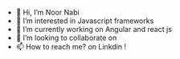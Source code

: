- 👋 Hi, I’m Noor Nabi
- 👀 I’m interested in Javascript frameworks
- 🌱 I’m currently working on Angular and react js
- 💞️ I’m looking to collaborate on 
- 📫 How to reach me? on Linkdin !

<!---
Code-crypto786/Code-crypto786 is a ✨ special ✨ repository because its `README.md` (this file) appears on your GitHub profile.
You can click the Preview link to take a look at your changes.
--->

